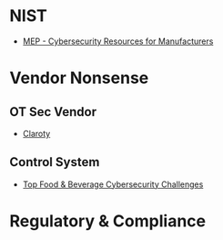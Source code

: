 # NIST 
- [MEP - Cybersecurity Resources for Manufacturers](https://www.nist.gov/mep/cybersecurity-resources-manufacturers) 

# Vendor Nonsense

## OT Sec Vendor
- [Claroty](https://claroty.com/industrial-cybersecurity/food-and-beverage) 

## Control System
- [Top Food & Beverage Cybersecurity Challenges](https://www.rockwellautomation.com/en-us/company/news/blogs/food-bev-cyber-challenges.html)

# Regulatory & Compliance


